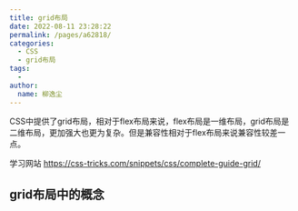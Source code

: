 ```yaml
---
title: grid布局
date: 2022-08-11 23:28:22
permalink: /pages/a62818/
categories:
  - CSS
  - grid布局
tags:
  - 
author: 
  name: 柳逸尘
---
```


CSS中提供了grid布局，相对于flex布局来说，flex布局是一维布局，grid布局是二维布局，更加强大也更为复杂。但是兼容性相对于flex布局来说兼容性较差一点。


学习网站
<a href="https://css-tricks.com/snippets/css/complete-guide-grid/">https://css-tricks.com/snippets/css/complete-guide-grid/</a>

## grid布局中的概念